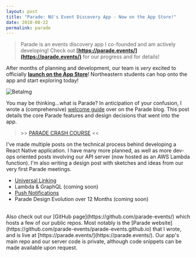 ```yaml
---
layout: post
title: "Parade: NU's Event Discovery App - Now on the App Store!"
date: 2018-08-22
permalink: parade
---
```


> Parade is an events discovery app I co-founded and am actively developing!
> Check out **[https://parade.events/](https://parade.events/)** for our progress and for details!

After months of planning and development, our team is *very* excited to officially **[launch on the App Store](https://itunes.apple.com/us/app/parade-events/id1380171412?ls=1&mt=8)**!  Northeastern students can hop onto the app
and start exploring today!

![BetaImg](https://parade.events//blog/assets/resources-welcome/betaAd.png)

You may be thinking...what is Parade? In anticipation of your confusion, I wrote a (comprehensive) [welcome guide](https://parade.events/blog/welcome-guide) over on the Parade blog. This post details the core Parade features and design decisions that went into the app.

> \>\> [PARADE CRASH COURSE](https://parade.events/blog/welcome-guide) \<\<

I've made multiple posts on the technical process behind developing a React Native application. I have many more planned, as well as
more dev-ops oriented posts involving our API server (now hosted as an AWS Lambda function). I'm also writing a design post with sketches and
ideas from our very first Parade meetings.

- [Universal Linking]({{site.url}}/parade-linking)
- Lambda & GraphQL (coming soon)
- [Push Notifications]({{site.url}}/parade-push-notifications)
- Parade Design Evolution over 12 Months (coming soon)

<br>
Also check out our [GitHub page](https://github.com/parade-events/) which hosts a few of our public repos. Most notably is the [Parade website](https://github.com/parade-events/parade-events.github.io) that I wrote, and is live at [https://parade.events/](https://parade.events/).
Our app's main repo and our server code is private, although code snippets can be made available upon request.
